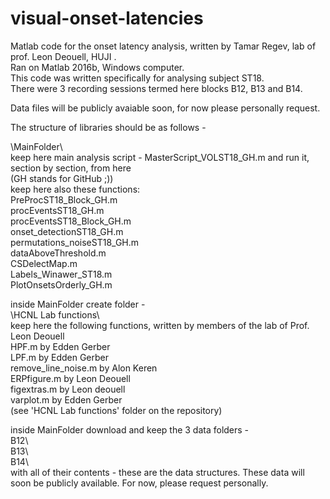 # visual-onset-latencies
Matlab code for the onset latency analysis, written by Tamar Regev, lab of prof. Leon Deouell, HUJI  .  
Ran on Matlab 2016b, Windows computer.  
This code was written specifically for analysing subject ST18.  
There were 3 recording sessions termed here blocks B12, B13 and B14.  

Data files will be publicly avaiable soon, for now please personally request.  

The structure of libraries should be as follows -  

\MainFolder\  
keep here main analysis script - MasterScript_VOLST18_GH.m and run it, section by section, from here  
(GH stands for GitHub ;))  
keep here also these functions:  
PreProcST18_Block_GH.m    
procEventsST18_GH.m  
procEventsST18_Block_GH.m  
onset_detectionST18_GH.m  
permutations_noiseST18_GH.m  
dataAboveThreshold.m  
CSDelectMap.m  
Labels_Winawer_ST18.m  
PlotOnsetsOrderly_GH.m  

inside MainFolder create folder -  
\HCNL Lab functions\  
keep here the following functions, written by members of the lab of Prof. Leon Deouell   
HPF.m by Edden Gerber  
LPF.m by Edden Gerber  
remove_line_noise.m by Alon Keren    
ERPfigure.m by Leon Deouell    
figextras.m by Leon deouell    
varplot.m by Edden Gerber  
(see 'HCNL Lab functions' folder on the repository)  
  
inside MainFolder download and keep the 3 data folders -  
B12\  
B13\  
B14\  
with all of their contents - these are the data structures.
These data will soon be publicly available. For now, please request personally.

